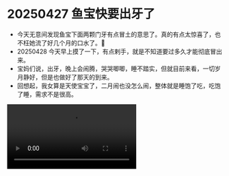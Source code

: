 # 20250427 鱼宝快要出牙了

- 今天无意间发现鱼宝下面两颗门牙有点冒土的意思了。真的有点太惊喜了，也不枉她流了好几个月的口水了。🤣
- 20250428 今天早上摸了一下，有点剌手，就是不知道要过多久才能彻底冒出来。
- 宝妈们说，出牙，晚上会闹腾，哭哭唧唧，睡不踏实，但就目前来看，一切岁月静好，但是也做好了那天的到来。
- 回想起，我女算是天使宝宝了，二月闹也没怎么闹，整体就是睡饱了吃，吃饱了睡，需求不是很高。

<video src="../assets/videos/03852EA3-451C-46D5-9C46-D2650AF18EA2.mov" controls preload="auto" width="60%"></video>
